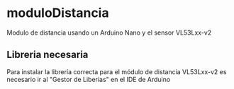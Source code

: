 # moduloDistancia
Modulo de distancia usando un Arduino Nano y el sensor VL53Lxx-v2

## Libreria necesaria
Para instalar la librería correcta para el módulo de distancia VL53Lxx-v2 es necesario ir al "Gestor de Liberias" en el IDE de Arduino

